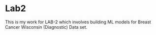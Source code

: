 # Lab2
This is my work for LAB-2 which involves building ML models for Breast Cancer Wisconsin (Diagnostic) Data set.
